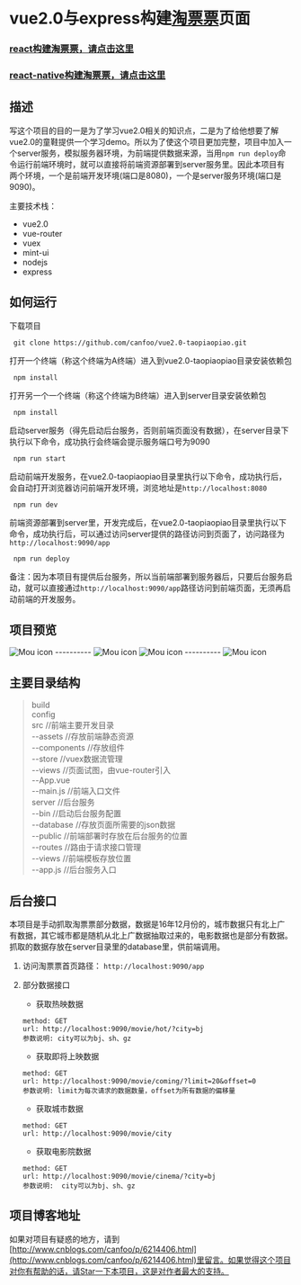 # vue2.0与express构建[淘票票](https://h5.m.taobao.com/app/movie/pages/index/index.html?from=def&spm=a1z2r.7661912.h5-movie-list.121&sqm=a1z2r.7661912.1.1&bottomtab=show)页面

### [react构建淘票票，请点击这里](https://github.com/canfoo/react-taopiaopiao)
### [react-native构建淘票票，请点击这里](https://github.com/canfoo/react-native-taopiaopiao)

## 描述
写这个项目的目的一是为了学习vue2.0相关的知识点，二是为了给他想要了解vue2.0的童鞋提供一个学习demo。所以为了使这个项目更加完整，项目中加入一个server服务，模拟服务器环境，为前端提供数据来源，当用`npm run deploy`命令运行前端环境时，就可以直接将前端资源部署到server服务里。因此本项目有两个环境，一个是前端开发环境(端口是8080)，一个是server服务环境(端口是9090)。

主要技术栈：<br/>
- vue2.0
- vue-router
- vuex
- mint-ui
- nodejs
- express

## 如何运行
下载项目
```
 git clone https://github.com/canfoo/vue2.0-taopiaopiao.git
```
 打开一个终端（称这个终端为A终端）进入到vue2.0-taopiaopiao目录安装依赖包
```
 npm install
```
 打开另一个一个终端（称这个终端为B终端）进入到server目录安装依赖包
```
 npm install
```
启动server服务（得先启动后台服务，否则前端页面没有数据），在server目录下执行以下命令，成功执行会终端会提示服务端口号为9090
```
 npm run start
```
启动前端开发服务，在vue2.0-taopiaopiao目录里执行以下命令，成功执行后，会自动打开浏览器访问前端开发环境，浏览地址是`http://localhost:8080`
```
 npm run dev
```
前端资源部署到server里，开发完成后，在vue2.0-taopiaopiao目录里执行以下命令，成功执行后，可以通过访问server提供的路径访问到页面了，访问路径为`http://localhost:9090/app`
```
 npm run deploy
```

备注：因为本项目有提供后台服务，所以当前端部署到服务器后，只要后台服务启动，就可以直接通过`http://localhost:9090/app`路径访问到前端页面，无须再启动前端的开发服务。

## 项目预览
![Mou icon](./Screenshots/1.gif) ----------
![Mou icon](./Screenshots/2.gif)
![Mou icon](./Screenshots/3.gif) ----------
![Mou icon](./Screenshots/4.gif)

## 主要目录结构
> build  
> config <br/>
> src  //前端主要开发目录<br/>
>  --assets  //存放前端静态资源<br/>
>  --components  //存放组件<br/>
>  --store  //vuex数据流管理<br/>
>  --views  //页面试图，由vue-router引入<br/>
>  --App.vue <br/>
>  --main.js  //前端入口文件<br/>
>server  //后台服务<br/>
>  --bin  //启动后台服务配置<br/>
>  --database  //存放页面所需要的json数据<br/>
>  --public  //前端部署时存放在后台服务的位置<br/>
>  --routes  //路由于请求接口管理<br/>
>  --views  //前端模板存放位置<br/>
>  --app.js  //后台服务入口<br/>

## 后台接口
本项目是手动抓取淘票票部分数据，数据是16年12月份的，城市数据只有北上广有数据，其它城市都是随机从北上广数据抽取过来的，电影数据也是部分有数据。抓取的数据存放在server目录里的database里，供前端调用。

1. 访问淘票票首页路径： `http://localhost:9090/app`

2. 部分数据接口
	- 获取热映数据
	```
	method: GET
 	url: http://localhost:9090/movie/hot/?city=bj
 	参数说明: city可以为bj、sh、gz
	```
	- 获取即将上映数据
	```
	method: GET
 	url: http://localhost:9090/movie/coming/?limit=20&offset=0
 	参数说明: limit为每次请求的数据数量，offset为所有数据的偏移量
	```
	- 获取城市数据
	```
	method: GET
 	url: http://localhost:9090/movie/city
	```
	- 获取电影院数据
	```
	method: GET
 	url: http://localhost:9090/movie/cinema/?city=bj
 	参数说明:  city可以为bj、sh、gz
	```


## 项目博客地址
如果对项目有疑惑的地方，请到[http://www.cnblogs.com/canfoo/p/6214406.html](http://www.cnblogs.com/canfoo/p/6214406.html)里留言。如果觉得这个项目对你有帮助的话，请Star一下本项目，这是对作者最大的支持。

